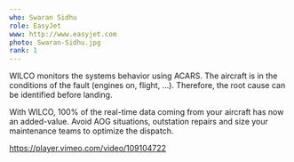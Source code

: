 ```yaml
---
who: Swaran Sidhu
role: EasyJet
www: http://www.easyjet.com
photo: Swaran-Sidhu.jpg
rank: 1
---
```

WILCO monitors the systems behavior using ACARS. The aircraft is in the conditions of the fault (engines on, flight, ...). Therefore, the root cause can be identified before landing.

With WILCO, 100% of the real-time data coming from your aircraft has now an added-value. Avoid AOG situations, outstation repairs and size your maintenance teams to optimize the dispatch.


https://player.vimeo.com/video/109104722
